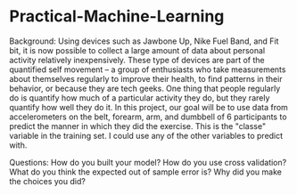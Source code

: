 # Practical-Machine-Learning

Background:
Using devices such as Jawbone Up, Nike Fuel Band, and Fit bit, it is now possible to collect a large amount of data about personal activity relatively inexpensively. These type of devices are part of the quantified self movement – a group of enthusiasts who take measurements about themselves regularly to improve their health, to find patterns in their behavior, or because they are tech geeks. One thing that people regularly do is quantify how much of a particular activity they do, but they rarely quantify how well they do it. In this project, our goal will be to use data from accelerometers on the belt, forearm, arm, and dumbbell of 6 participants to predict the manner in which they did the exercise. This is the "classe" variable in the training set. I could use any of the other variables to predict with. 

Questions:
How do you built your model? 
How do you use cross validation?
What do you think the expected out of sample error is? 
Why did you make the choices you did?
